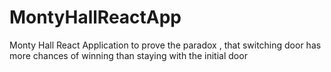 # MontyHallReactApp
Monty Hall React Application to prove the paradox , that switching door has more chances of winning than staying with the initial door
